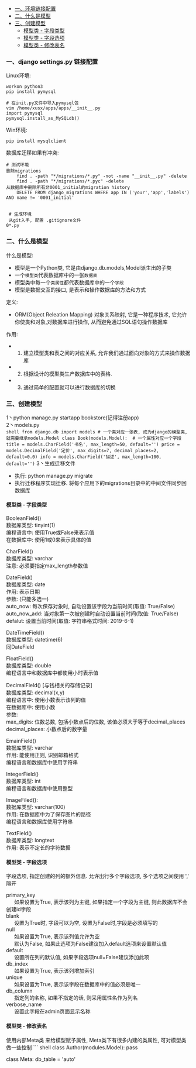 - [一、环境链接配置](#一)
- [二、什么是模型](#二)
- [三、创建模型](#三)
  - [模型类 - 字段类型](#3.1)
  - [模型类 - 字段选项](#3.2)
  - [模型类 - 修改表名](#3.3)


<h3 id="一">一、django settings.py 链接配置</h3>

Linux环境:  
``` shell
workon python3
pip install pymysql

# 在init.py文件中导入pymysql包
vim /home/xusx/apps/apps/__init__.py
import pymysql
pymysql.install_as_MySQLdb()
```

Win环境:  
``` shell
pip install mysqlclient
```

数据库迁移如果有冲突:
``` shell
# 测试环境
删除migrations
	find . -path "*/migrations/*.py" -not -name "__init__.py" -delete
	find . -path "*/migrations/*.pyc" -delete
从数据库中删除所有非0001_initial的migration history
	DELETE FROM django_migrations WHERE app IN ('your','app','labels') AND name != '0001_initial'
  
  
 # 生成环境
 从git入手, 配置 .gitignore文件
0*.py
```

<h3 id="二">二、什么是模型</h3>

什么是模型:
  - 模型是一个Python类, 它是由django.db.models,Model派生出的子类  
  - 一个`模型类`代表数据库中的一张`数据表`  
  - 模型类中每一个`类属性`都代表数据库中的一个`字段`  
  - 模型是数据交互的接口, 是表示和操作数据库的方法和方式  

定义:  
  - ORM(Object Releation Mapping) 对象关系映射, 它是一种程序技术, 它允许你使类和对象,对数据库进行操作, 从而避免通过SQL语句操作数据库  

作用:  
  - 1. 建立模型类和表之间的对应关系, 允许我们通过面向对象的方式来操作数据库  
  - 2. 根据设计的模型类生产数据库中的表格.  
  - 3. 通过简单的配置就可以进行数据库的切换  


<h3 id="三">三、创建模型</h3>

1丶python manage.py startapp bookstore(记得注册app)  
2丶models.py  
    ``` shell
    from django.db import models
    # 一个类对应一张表, 成为django的模型类,就需要继承models.Model
    class Book(models.Model): 
        # 一个属性对应一个字段
        title = models.CharField('书名', max_length=50, default='')
        price = models.DecimalField('定价', max_digits=7, decimal_places=2, default=0.0)
        info = models.CharField('描述', max_length=100, default='')
    ```
3丶生成迁移文件 
  - 执行: python manage.py migrate  
  - 执行迁移程序实现迁移. 将每个应用下的migrations目录中的中间文件同步回数据库

<h4 id="3.1">模型类 - 字段类型</h4>

BooleanField()  
  数据库类型: tinyint(1)  
  编程语言中: 使用True或False来表示值  
  在数据库中: 使用1或0来表示具体的值  


CharField()  
  数据库类型: varchar  
  注意: 必须要指定max_length参数值  


DateField()  
  数据库类型: date  
  作用: 表示日期  
  参数: (只能多选一)  
    auto_now: 每次保存对象时, 自动设置该字段为当前时间(取值: True/False)  
    auto_now_add: 当对象第一次被创建时自动设置当前时间(取值: True/False)  
    defalut: 设置当前时间(取值: 字符串格式时间: 2019-6-1)  

    	
DateTimeField()  
  数据库类型: datetime(6)  
  同DateField  


FloatField()  
  数据库类型: double  
  编程语言中和数据库中都使用小时表示值  


DecimalField() [与钱相关的存储记录]   
  数据库类型: decimal(x,y)  
  编程语言中: 使用小数表示该列的值  
  在数据库中: 使用小数  
  参数:  
    max_digits: 位数总数, 包括小数点后的位数, 该值必须大于等于decimal_places  
    decimal_places: 小数点后的数字量  


EmainField()  
  数据库类型: varchar  
  作用: 能使用正则, 识别邮箱格式  
  编程语言和数据库中使用字符串  


IntegerField()  
  数据库类型: int  
  编程语言和数据库中使用整型  


ImageFiled():  
  数据库类型: varchar(100)  
  作用: 在数据库中为了保存图片的路径  
  编程语言和数据库使用字符串  


TextField()  
  数据库类型: longtext  
  作用: 表示不定长的字符数据  
    
<h4 id="3.2">模型类 - 字段选项</h4>

字段选项, 指定创建的列的额外信息. 允许出行多个字段选项, 多个选项之间使用 ',' 隔开  

primary_key  
&ensp; &ensp; 如果设置为True, 表示该列为主键, 如果指定一个字段为主键, 则此数据库不会创建id字段  
blank  
&ensp; &ensp; 设置为True时, 字段可以为空, 设置为False时,字段是必须填写的  
null  
&ensp; &ensp; 如果设置为True, 表示该列值允许为空  
&ensp; &ensp; 默认为False, 如果此选项为False建议加入default选项来设置默认值  
default  
&ensp; &ensp; 设置所在列的默认值, 如果字段选项null=False建议添加此项  
db_index  
&ensp; &ensp; 如果设置为True, 表示该列增加索引  
unique  
&ensp; &ensp; 如果设置为True, 表示该字段在数据库中的值必须是唯一  
db_column  
&ensp; &ensp; 指定列的名称, 如果不指定的话, 则采用属性名作为列名  
verbose_name  
&ensp; &ensp; 设置此字段在admin页面显示名称  

<h4 id="3.3">模型类 - 修改表名</h4>
使用内部Meta类 来给模型赋予属性, Meta类下有很多内建的类属性, 可对模型类做一些控制  
``` shell
class Author(modules.Model):
  pass
  
  class Meta:
    db_table = 'auto'
```

